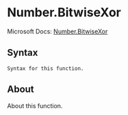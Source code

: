 ---
---

# Number.BitwiseXor

Microsoft Docs: [Number.BitwiseXor](https://docs.microsoft.com/en-us/powerquery-m/number-bitwisexor)

## Syntax

```
Syntax for this function.
```

## About

About this function.

